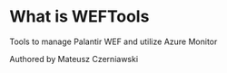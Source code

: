 # What is WEFTools

Tools to manage Palantir WEF and utilize Azure Monitor

Authored by Mateusz Czerniawski
